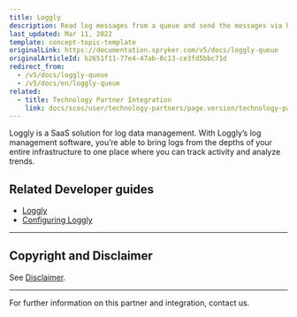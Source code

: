 ```yaml
---
title: Loggly
description: Read log messages from a queue and send the messages via https by integrating Loggly into the Spryker Commerce OS.
last_updated: Mar 11, 2022
template: concept-topic-template
originalLink: https://documentation.spryker.com/v5/docs/loggly-queue
originalArticleId: b2651f11-77e4-47ab-8c13-ce3fd5bbc71d
redirect_from:
  - /v5/docs/loggly-queue
  - /v5/docs/en/loggly-queue
related:
  - title: Technology Partner Integration
    link: docs/scos/user/technology-partners/page.version/technology-partners.html
---
```


Loggly is a SaaS solution for log data management. With Loggly’s log management software, you’re able to bring logs from the depths of your entire infrastructure to one place where you can track activity and analyze trends.

## Related Developer guides

* [Loggly](/docs/scos/dev/technology-partner-guides/{{page.version}}/operational-tools-monitoring-legal-etc/loggly/loggly.html)
* [Configuring Loggly](/docs/scos/dev/technology-partner-guides/{{page.version}}/operational-tools-monitoring-legal-etc/loggly/configuring-loggly.html)

---

## Copyright and Disclaimer

See [Disclaimer](https://github.com/spryker/spryker-documentation).

---
For further information on this partner and integration, contact us.

<div class="hubspot-form js-hubspot-form" data-portal-id="2770802" data-form-id="163e11fb-e833-4638-86ae-a2ca4b929a41" id="hubspot-1"></div>
